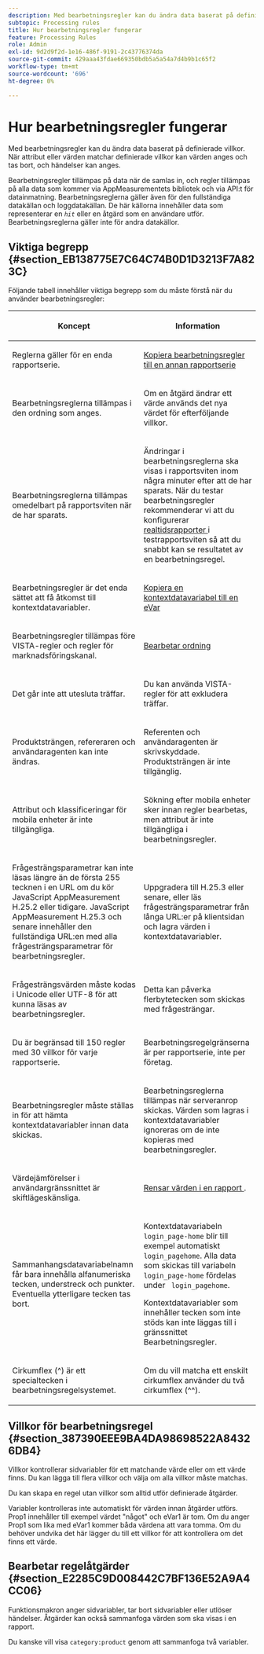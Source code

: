 ```yaml
---
description: Med bearbetningsregler kan du ändra data baserat på definierade villkor. När attribut eller värden matchar definierade villkor kan värden anges och tas bort, och händelser kan anges.
subtopic: Processing rules
title: Hur bearbetningsregler fungerar
feature: Processing Rules
role: Admin
exl-id: 9d2d9f2d-1e16-486f-9191-2c43776374da
source-git-commit: 429aaa43fdae669350bdb5a5a54a7d4b9b1c65f2
workflow-type: tm+mt
source-wordcount: '696'
ht-degree: 0%

---
```


# Hur bearbetningsregler fungerar

Med bearbetningsregler kan du ändra data baserat på definierade villkor. När attribut eller värden matchar definierade villkor kan värden anges och tas bort, och händelser kan anges.

Bearbetningsregler tillämpas på data när de samlas in, och regler tillämpas på alla data som kommer via AppMeasurementets bibliotek och via API:t för datainmatning. Bearbetningsreglerna gäller även för den fullständiga datakällan och loggdatakällan. De här källorna innehåller data som representerar en *`hit`* eller en åtgärd som en användare utför. Bearbetningsreglerna gäller inte för andra datakällor.

## Viktiga begrepp {#section_EB138775E7C64C74B0D1D3213F7A823C}

Följande tabell innehåller viktiga begrepp som du måste förstå när du använder bearbetningsregler:

<table id="table_287C606AE26E47AA8F737411990ACEB2"> 
 <thead> 
  <tr> 
   <th colname="col1" class="entry"> <p>Koncept </p> </th> 
   <th colname="col2" class="entry"> <p>Information </p> </th> 
  </tr> 
 </thead>
 <tbody> 
  <tr> 
   <td colname="col1"> <p>Reglerna gäller för en enda rapportserie. </p> </td> 
   <td colname="col2"> <p> <a href="/help/admin/admin/c-manage-report-suites/c-edit-report-suites/general/c-processing-rules/c-processing-rules-configuration/t-processing-rules-copy-to-rs.md"> Kopiera bearbetningsregler till en annan rapportserie </a> </p> </td> 
  </tr> 
  <tr> 
   <td colname="col1"> <p>Bearbetningsreglerna tillämpas i den ordning som anges. </p> </td> 
   <td colname="col2"> <p>Om en åtgärd ändrar ett värde används det nya värdet för efterföljande villkor. </p> </td> 
  </tr> 
  <tr> 
   <td colname="col1"> <p>Bearbetningsreglerna tillämpas omedelbart på rapportsviten när de har sparats. </p> </td> 
   <td colname="col2"> <p>Ändringar i bearbetningsreglerna ska visas i rapportsviten inom några minuter efter att de har sparats. När du testar bearbetningsregler rekommenderar vi att du konfigurerar <a href="/help/admin/admin/c-manage-report-suites/c-edit-report-suites/realtime/t-realtime-admin.md"> realtidsrapporter </a> i testrapportsviten så att du snabbt kan se resultatet av en bearbetningsregel. </p> </td> 
  </tr> 
  <tr> 
   <td colname="col1"> <p>Bearbetningsregler är det enda sättet att få åtkomst till kontextdatavariabler. </p> </td> 
   <td colname="col2"> <p> <a href="/help/admin/admin/c-manage-report-suites/c-edit-report-suites/general/c-processing-rules/processing-rules-examples/processing-rules-copy-context-data-event.md"> Kopiera en kontextdatavariabel till en eVar </a> </p> </td> 
  </tr> 
  <tr> 
   <td colname="col1"> <p>Bearbetningsregler tillämpas före VISTA-regler och regler för marknadsföringskanal. </p> </td> 
   <td colname="col2"> <p> <a href="/help/technotes/processing-order.md"> Bearbetar ordning </a> </p> </td> 
  </tr> 
  <tr> 
   <td colname="col1"> <p>Det går inte att utesluta träffar. </p> </td> 
   <td colname="col2"> <p>Du kan använda VISTA-regler för att exkludera träffar. </p> </td> 
  </tr> 
  <tr> 
   <td colname="col1"> <p>Produktsträngen, refereraren och användaragenten kan inte ändras. </p> </td> 
   <td colname="col2"> <p>Referenten och användaragenten är skrivskyddade. Produktsträngen är inte tillgänglig. </p> </td> 
  </tr> 
  <tr> 
   <td colname="col1"> <p>Attribut och klassificeringar för mobila enheter är inte tillgängliga. </p> </td> 
   <td colname="col2"> <p>Sökning efter mobila enheter sker innan regler bearbetas, men attribut är inte tillgängliga i bearbetningsregler. </p> </td> 
  </tr> 
  <tr> 
   <td colname="col1"> <p>Frågesträngsparametrar kan inte läsas längre än de första 255 tecknen i en URL om du kör JavaScript AppMeasurement H.25.2 eller tidigare. JavaScript AppMeasurement H.25.3 och senare innehåller den fullständiga URL:en med alla frågesträngsparametrar för bearbetningsregler. </p> </td> 
   <td colname="col2"> <p>Uppgradera till H.25.3 eller senare, eller läs frågesträngsparametrar från långa URL:er på klientsidan och lagra värden i kontextdatavariabler. </p> </td> 
  </tr> 
  <tr> 
   <td colname="col1"> <p>Frågesträngsvärden måste kodas i Unicode eller UTF-8 för att kunna läsas av bearbetningsregler. </p> </td> 
   <td colname="col2"> <p>Detta kan påverka flerbytetecken som skickas med frågesträngar. </p> </td> 
  </tr> 
  <tr> 
   <td colname="col1"> <p>Du är begränsad till 150 regler med 30 villkor för varje rapportserie. </p> </td> 
   <td colname="col2"> <p>Bearbetningsregelgränserna är per rapportserie, inte per företag. </p> </td> 
  </tr> 
  <tr> 
   <td colname="col1"> <p>Bearbetningsregler måste ställas in för att hämta kontextdatavariabler innan data skickas. </p> </td> 
   <td colname="col2"> <p>Bearbetningsreglerna tillämpas när serveranrop skickas. Värden som lagras i kontextdatavariabler ignoreras om de inte kopieras med bearbetningsregler. </p> </td> 
  </tr> 
  <tr> 
   <td colname="col1"> <p>Värdejämförelser i användargränssnittet är skiftlägeskänsliga. </p> </td> 
   <td colname="col2"> <p> <a href="/help/admin/admin/c-manage-report-suites/c-edit-report-suites/general/c-processing-rules/processing-rules-examples/clean-up-values-in-a-report.md"> Rensar värden i en rapport </a>. </p> </td> 
  </tr> 
  <tr> 
   <td colname="col1"> <p>Sammanhangsdatavariabelnamn får bara innehålla alfanumeriska tecken, understreck och punkter. Eventuella ytterligare tecken tas bort. </p> </td> 
   <td colname="col2"> <p>Kontextdatavariabeln <code> login_page-home</code> blir till exempel automatiskt <code> login_pagehome</code>. Alla data som skickas till variabeln <code> login_page-home</code> fördelas under <code> login_pagehome</code>. </p> <p>Kontextdatavariabler som innehåller tecken som inte stöds kan inte läggas till i gränssnittet Bearbetningsregler. </p> </td> 
  </tr> 
  <tr> 
   <td colname="col1"> <p>Cirkumflex (^) är ett specialtecken i bearbetningsregelsystemet. </p> </td> 
   <td colname="col2"> <p>Om du vill matcha ett enskilt cirkumflex använder du två cirkumflex (^^). </p> </td> 
  </tr> 
 </tbody> 
</table>

## Villkor för bearbetningsregel {#section_387390EEE9BA4DA98698522A84326DB4}

Villkor kontrollerar sidvariabler för ett matchande värde eller om ett värde finns. Du kan lägga till flera villkor och välja om alla villkor måste matchas.

Du kan skapa en regel utan villkor som alltid utför definierade åtgärder.

Variabler kontrolleras inte automatiskt för värden innan åtgärder utförs. Prop1 innehåller till exempel värdet &quot;något&quot; och eVar1 är tom. Om du anger Prop1 som lika med eVar1 kommer båda värdena att vara tomma. Om du behöver undvika det här lägger du till ett villkor för att kontrollera om det finns ett värde.

## Bearbetar regelåtgärder {#section_E2285C9D008442C7BF136E52A9A4CC06}

Funktionsmakron anger sidvariabler, tar bort sidvariabler eller utlöser händelser. Åtgärder kan också sammanfoga värden som ska visas i en rapport.

Du kanske vill visa `category:product` genom att sammanfoga två variabler.
